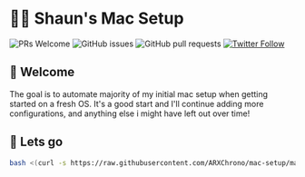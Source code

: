 # 👨‍💻 Shaun's Mac Setup

![PRs Welcome](https://img.shields.io/badge/PRs-welcome-brightgreen.svg) ![GitHub issues](https://img.shields.io/github/issues-raw/arxchrono/mac-setup.svg) ![GitHub pull requests](https://img.shields.io/github/issues-pr/arxchrono/mac-setup.svg) [![Twitter Follow](https://img.shields.io/twitter/follow/devshaun.svg?style=social)](https://twitter.com/devshaun)


## 👋 Welcome

The goal is to automate majority of my initial mac setup when getting started on a fresh OS. It's a good start and I'll continue adding more configurations, and anything else i might have left out over time! 

## 🚀 Lets go

```sh
bash <(curl -s https://raw.githubusercontent.com/ARXChrono/mac-setup/master/setup.sh)
```